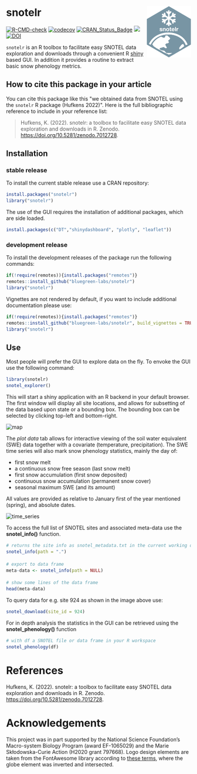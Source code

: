 # snotelr <a href='https://bluegreen-labs.github.io/snotelr/'><img src='https://raw.githubusercontent.com/bluegreen-labs/snotelr/master/logo.png' align="right" height="139" /></a>

[![R-CMD-check](https://github.com/bluegreen-labs/snotelr/actions/workflows/R-CMD-check.yaml/badge.svg)](https://github.com/bluegreen-labs/snotelr/actions/workflows/R-CMD-check.yaml)
[![codecov](https://codecov.io/gh/bluegreen-labs/snotelr/branch/master/graph/badge.svg)](https://codecov.io/gh/bluegreen-labs/snotelr)
[![CRAN\_Status\_Badge](https://www.r-pkg.org/badges/version/snotelr)](https://cran.r-project.org/package=snotelr)
[![](https://cranlogs.r-pkg.org/badges/grand-total/snotelr)](https://cran.r-project.org/package=snotelr)
[![DOI](https://zenodo.org/badge/DOI/10.5281/zenodo.7012728.svg)](https://doi.org/10.5281/zenodo.7012728)

`snotelr` is an R toolbox to facilitate easy SNOTEL data exploration and downloads through a convenient R [shiny](http://shiny.rstudio.com/) based GUI. In addition it provides a routine to extract basic snow phenology metrics.

## How to cite this package in your article

You can cite this package like this "we obtained data from SNOTEL using the `snotelr` R package (Hufkens 2022)". Here is the full bibliographic reference to include in your reference list:

> Hufkens, K. (2022). snotelr: a toolbox to facilitate easy SNOTEL data exploration and downloads in R. Zenodo. https://doi.org/10.5281/zenodo.7012728.

## Installation

### stable release

To install the current stable release use a CRAN repository:

```r
install.packages("snotelr")
library("snotelr")
```

The use of the GUI requires the installation of additional packages, which are side loaded.

```r
install.packages(c("DT","shinydashboard", "plotly", "leaflet"))
```

### development release

To install the development releases of the package run the following
commands:

```r
if(!require(remotes)){install.packages("remotes")}
remotes::install_github("bluegreen-labs/snotelr")
library("snotelr")
```

Vignettes are not rendered by default, if you want to include additional
documentation please use:

```r
if(!require(remotes)){install.packages("remotes")}
remotes::install_github("bluegreen-labs/snotelr", build_vignettes = TRUE)
library("snotelr")
```

## Use

Most people will prefer the GUI to explore data on the fly. To envoke the GUI use the following command:

```r
library(snotelr)
snotel_explorer()
```

This will start a shiny application with an R backend in your default browser. The first window will display all site locations, and allows for subsetting of the data based upon state or a bounding box. The bounding box can be selected by clicking top-left and bottom-right.

![map](https://github.com/bluegreen-labs/snotelr/assets/1354258/f191081c-d5e9-4827-9cee-3e25376fc97c)

The *plot data* tab allows for interactive viewing of the soil water equivalent (SWE) data together with a covariate (temperature, precipitation). The SWE time series will also mark snow phenology statistics, mainly the day of:

- first snow melt
- a continuous snow free season (last snow melt)
- first snow accumulation (first snow deposited)
- continuous snow accumulation (permanent snow cover)
- seasonal maximum SWE (and its amount)

All values are provided as relative to January first of the year mentioned (spring), and absolute dates.

![time_series](https://github.com/bluegreen-labs/snotelr/assets/1354258/c430abbc-b714-45e1-8e31-0fdecb7d3796)

To access the full list of SNOTEL sites and associated meta-data use the **snotel_info()** function.

```r
# returns the site info as snotel_metadata.txt in the current working directory
snotel_info(path = ".") 

# export to data frame
meta-data <- snotel_info(path = NULL) 

# show some lines of the data frame
head(meta-data)
```

To query data for e.g. site 924 as shown in the image above use:

```r
snotel_download(site_id = 924)
```

For in depth analysis the statistics in the GUI can be retrieved using the **snotel_phenology()** function

```r
# with df a SNOTEL file or data frame in your R workspace
snotel_phenology(df)
```

# References

Hufkens, K. (2022). snotelr: a toolbox to facilitate easy SNOTEL data exploration and downloads in R. Zenodo. https://doi.org/10.5281/zenodo.7012728.

# Acknowledgements

This project was in part supported by the National Science Foundation’s Macro-system Biology Program (award EF-1065029) and the Marie Skłodowska-Curie Action (H2020 grant 797668). Logo design elements are taken from the FontAwesome library according to [these terms](https://fontawesome.com/license), where the globe element was inverted and intersected.

